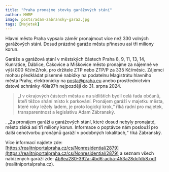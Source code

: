 ```yaml
---
title: "Praha pronajme stovky garážových stání"
author: MHMP
image: posts/adam-zabransky-garaz.jpg
tags: [Majetek]
---
```

 
Hlavní město Praha vypsalo záměr pronajmout více než 330 volných garážových stání. Dosud prázdné garáže městu přinesou asi tři miliony korun.  

Garáže a garážová stání v městských částech Praha 8, 9, 11, 13, 14, Kunratice, Ďáblice, Čakovice a Miškovice město pronajme za nájemné ve výši 800 Kč/m2/rok, pro držitele ZTP nebo ZTP/P za 335 Kč/měsíc. Zájemci mohou předkládat písemné nabídky na podatelnu Magistrátu hlavního města Prahy, elektronicky na posta@praha.eu anebo prostřednictvím datové schránky 48ia97h nejpozději do 31. srpna 2024. 

> „I v okrajových částech města a na sídlištích bydlí celá řada občanů, kteří těžce shání místo k parkování. Pronájem garáží v majetku města, které roky ležely ladem, je proto logický krok,“ říká radní pro majetek, transparentnost a legislativu Adam Zábranský.

. „Za pronájem garáží a garážových stání, které dosud nebyly pronajaté, město získá asi tři miliony korun. Informace o poptávce nám poslouží pro další cenotvorbu pronájmů garáží v podobných lokalitách,“ říká Zábranský.

Více informací najdete zde: [https://realitniportalpraha.cz/cs/Nonresidential/2879](https://realitniportalpraha.cz/cs/Nonresidential/2879) a seznam všech nabízených garáží zde: [4b8ea280-392a-4bd6-acba-453a28dcfdb8.pdf](https://realitniportalpraha.cz/uploads/4b8ea280-392a-4bd6-acba-453a28dcfdb8.pdf) (realitniportalpraha.cz).

 
